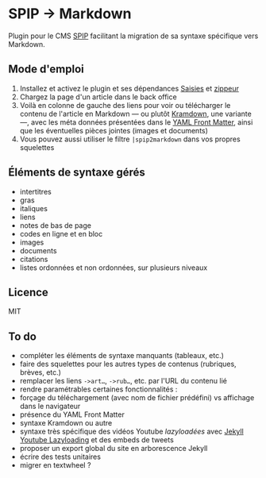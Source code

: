 # SPIP → Markdown

Plugin pour le CMS [SPIP](http://spip.net) facilitant la migration de sa syntaxe spécifique vers Markdown.

## Mode d'emploi

1. Installez et activez le plugin et ses dépendances [Saisies](http://plugins.spip.net/saisies.html) et [zippeur](http://plugins.spip.net/zippeur.html)
2. Chargez la page d'un article dans le back office
3. Voilà en colonne de gauche des liens pour voir ou télécharger le contenu de l'article en Markdown — ou plutôt [Kramdown](http://kramdown.gettalong.org/syntax.html), une variante —, avec les méta données présentées dans le [YAML Front Matter](http://jekyllrb.com/docs/frontmatter/), ainsi que les éventuelles pièces jointes (images et documents)
4. Vous pouvez aussi utiliser le filtre `|spip2markdown` dans vos propres squelettes

## Éléments de syntaxe gérés

- intertitres
- gras
- italiques
- liens
- notes de bas de page
- codes en ligne et en bloc
- images
- documents
- citations
- listes ordonnées et non ordonnées, sur plusieurs niveaux

## Licence

MIT

## To do

- compléter les éléments de syntaxe manquants (tableaux, etc.)
- faire des squelettes pour les autres types de contenus (rubriques, brèves, etc.)
- remplacer les liens ```->art…```, ```->rub…```, etc. par l'URL du contenu lié
- rendre paramétrables certaines fonctionnalités :
 - forçage du téléchargement (avec nom de fichier prédéfini) vs affichage dans le navigateur
 - présence du YAML Front Matter
 - syntaxe Kramdown ou autre
 - syntaxe très spécifique des vidéos Youtube *lazyloadées* avec [Jekyll Youtube Lazyloading](https://github.com/erossignon/jekyll-youtube-lazyloading) et des embeds de tweets
- proposer un export global du site en arborescence Jekyll
- écrire des tests unitaires
- migrer en textwheel ?

